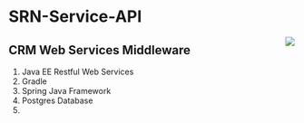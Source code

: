 # SRN-Service-API
<img align="right" src="../SRN-Service-API/logo.png" />

## CRM Web Services Middleware
1. Java EE Restful Web Services
2. Gradle
3. Spring Java Framework
4. Postgres Database
5. 




